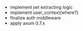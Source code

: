 - implement jwt extracting logic
- implement user_context(where?)
- finalize auth middleware
- apply axum 0.7.x